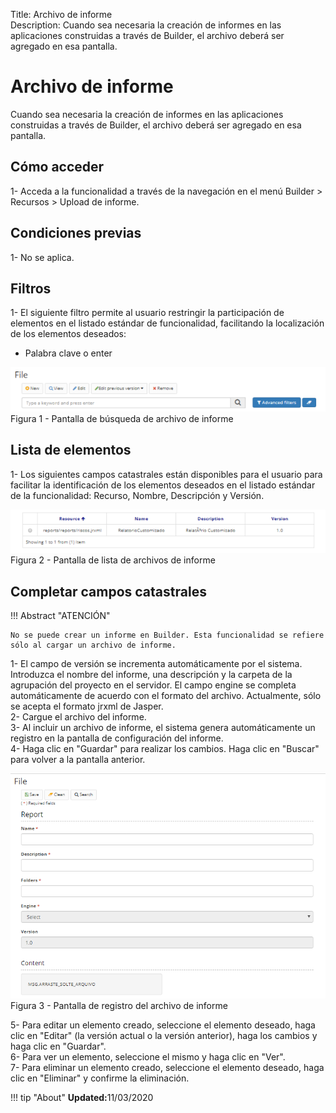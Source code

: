 Title: Archivo de informe  
Description: Cuando sea necesaria la creación de informes en las aplicaciones construidas a través de Builder, el archivo deberá ser agregado en esa pantalla.  

# Archivo de informe   
 
Cuando sea necesaria la creación de informes en las aplicaciones construidas a través de Builder, el archivo deberá ser agregado en esa pantalla.    

## Cómo acceder  

1- Acceda a la funcionalidad a través de la navegación en el menú Builder > Recursos > Upload de informe.   

## Condiciones previas

1- No se aplica.    

## Filtros

1- El siguiente filtro permite al usuario restringir la participación de elementos en el listado estándar de funcionalidad, facilitando la localización de los elementos deseados:   

- Palabra clave o enter   

![Screenshot](images/Report-file-fig01.png)   
Figura 1 - Pantalla de búsqueda de archivo de informe     

## Lista de elementos

1- Los siguientes campos catastrales están disponibles para el usuario para facilitar la identificación de los elementos deseados en el listado estándar de la funcionalidad: Recurso, Nombre, Descripción y Versión.  

![Screenshot](images/Report-file-fig02.png)   
Figura 2 - Pantalla de lista de archivos de informe    

## Completar campos catastrales    

!!! Abstract "ATENCIÓN"  

    No se puede crear un informe en Builder. Esta funcionalidad se refiere sólo al cargar un archivo de informe.  
	
1- El campo de versión se incrementa automáticamente por el sistema. Introduzca el nombre del informe, una descripción y la carpeta de la agrupación del proyecto en el servidor. El campo engine se completa automáticamente de acuerdo con el formato del archivo. Actualmente, sólo se acepta el formato jrxml de Jasper.    
2- Cargue el archivo del informe.  
3- Al incluir un archivo de informe, el sistema genera automáticamente un registro en la pantalla de configuración del informe.    
4- Haga clic en "Guardar" para realizar los cambios. Haga clic en "Buscar" para volver a la pantalla anterior.   

![Screenshot](images/Report-file-fig03.png)  
Figura 3 - Pantalla de registro del archivo de informe    

5- Para editar un elemento creado, seleccione el elemento deseado, haga clic en "Editar" (la versión actual o la versión anterior), haga los cambios y haga clic en "Guardar".   
6- Para ver un elemento, seleccione el mismo y haga clic en "Ver".  
7- Para eliminar un elemento creado, seleccione el elemento deseado, haga clic en "Eliminar" y confirme la eliminación.  


!!! tip "About"
    <b>Updated:</b>11/03/2020
